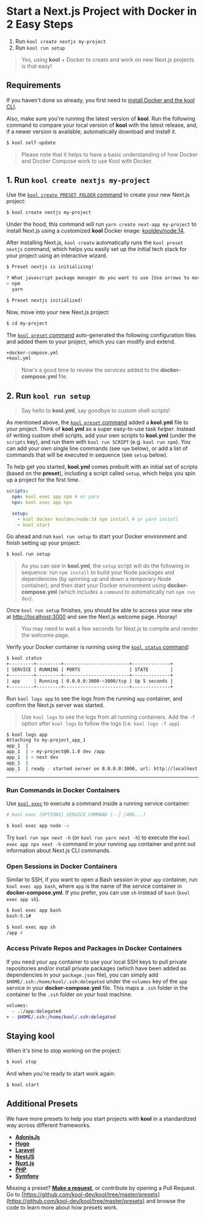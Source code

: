 # Start a Next.js Project with Docker in 2 Easy Steps

1. Run `kool create nextjs my-project`
2. Run `kool run setup`

> Yes, using **kool** + Docker to create and work on new Next.js projects is that easy!

## Requirements

If you haven't done so already, you first need to [install Docker and the kool CLI](/docs/getting-started/installation).

Also, make sure you're running the latest version of **kool**. Run the following command to compare your local version of **kool** with the latest release, and, if a newer version is available, automatically download and install it.

```bash
$ kool self-update
```

> Please note that it helps to have a basic understanding of how Docker and Docker Compose work to use Kool with Docker.

## 1. Run `kool create nextjs my-project`

Use the [`kool create PRESET FOLDER` command](/docs/commands/kool-create) to create your new Next.js project:

```bash
$ kool create nextjs my-project
```

Under the hood, this command will run `yarn create next-app my-project` to install Next.js using a customized **kool** Docker image: <a href="https://github.com/kool-dev/docker-node" target="_blank">kooldev/node:14</a>.

After installing Next.js, `kool create` automatically runs the `kool preset nextjs` command, which helps you easily set up the initial tech stack for your project using an interactive wizard.

```bash
$ Preset nextjs is initializing!

? What javascript package manager do you want to use [Use arrows to move, type to filter]
> npm
  yarn

$ Preset nextjs initialized!
```

Now, move into your new Next.js project:

```bash
$ cd my-project
```

The [`kool preset` command](/docs/commands/kool-preset) auto-generated the following configuration files and added them to your project, which you can modify and extend.

```bash
+docker-compose.yml
+kool.yml
```

> Now's a good time to review the services added to the **docker-compose.yml** file.

## 2. Run `kool run setup`

> Say hello to **kool.yml**, say goodbye to custom shell scripts!

As mentioned above, the [`kool preset` command](/docs/commands/kool-preset) added a **kool.yml** file to your project. Think of **kool.yml** as a super easy-to-use task _helper_. Instead of writing custom shell scripts, add your own scripts to **kool.yml** (under the `scripts` key), and run them with `kool run SCRIPT` (e.g. `kool run npm`). You can add your own single line commands (see `npm` below), or add a list of commands that will be executed in sequence (see `setup` below).

To help get you started, **kool.yml** comes prebuilt with an initial set of scripts (based on the **preset**), including a script called `setup`, which helps you spin up a project for the first time.

```yaml
scripts:
  npm: kool exec app npm # or yarn
  npx: kool exec app npx

  setup:
    - kool docker kooldev/node:14 npm install # or yarn install
    - kool start
```

Go ahead and run `kool run setup` to start your Docker environment and finish setting up your project:

```bash
$ kool run setup
```

> As you can see in **kool.yml**, the `setup` script will do the following in sequence: run `npm install` to build your Node packages and dependencies (by spinning up and down a temporary Node container); and then start your Docker environment using **docker-compose.yml** (which includes a `command` to automatically run `npm run dev`).

Once `kool run setup` finishes, you should be able to access your new site at [http://localhost:3000](http://localhost:3000) and see the Next.js welcome page. Hooray!

> You may need to wait a few seconds for Next.js to compile and render the welcome page.

Verify your Docker container is running using the [`kool status` command](/docs/commands/kool-status):

```bash
$ kool status
+---------+---------+------------------------+--------------+
| SERVICE | RUNNING | PORTS                  | STATE        |
+---------+---------+------------------------+--------------+
| app     | Running | 0.0.0.0:3000->3000/tcp | Up 5 seconds |
+---------+---------+------------------------+--------------+
```

Run `kool logs app` to see the logs from the running `app` container, and confirm the Next.js server was started.

> Use `kool logs` to see the logs from all running containers. Add the `-f` option after `kool logs` to follow the logs (i.e. `kool logs -f app`).

```bash
$ kool logs app
Attaching to my-project_app_1
app_1  |
app_1  | > my-project@0.1.0 dev /app
app_1  | > next dev
app_1  |
app_1  | ready - started server on 0.0.0.0:3000, url: http://localhost:3000
```

---

### Run Commands in Docker Containers

Use [`kool exec`](/docs/commands/kool-exec) to execute a command inside a running service container:

```bash
# kool exec [OPTIONS] SERVICE COMMAND [--] [ARG...]

$ kool exec app node -v
```

Try `kool run npx next -h` (or `kool run yarn next -h`) to execute the `kool exec app npx next -h` command in your running `app` container and print out information about Next.js CLI commands.

### Open Sessions in Docker Containers

Similar to SSH, if you want to open a Bash session in your `app` container, run `kool exec app bash`, where `app` is the name of the service container in **docker-compose.yml**. If you prefer, you can use `sh` instead of `bash` (`kool exec app sh`).

```bash
$ kool exec app bash
bash-5.1#

$ kool exec app sh
/app #
```

### Access Private Repos and Packages in Docker Containers

If you need your `app` container to use your local SSH keys to pull private repositories and/or install private packages (which have been added as dependencies in your `package.json` file), you can simply add `$HOME/.ssh:/home/kool/.ssh:delegated` under the `volumes` key of the `app` service in your **docker-compose.yml** file. This maps a `.ssh` folder in the container to the `.ssh` folder on your host machine.

```diff
volumes:
  - .:/app:delegated
+ - $HOME/.ssh:/home/kool/.ssh:delegated
```

## Staying kool

When it's time to stop working on the project:

```bash
$ kool stop
```

And when you're ready to start work again:

```bash
$ kool start
```

## Additional Presets

We have more presets to help you start projects with **kool** in a standardized way across different frameworks.

- **[AdonisJs](/docs/2-Presets/AdonisJs.md)**
- **[Hugo](/docs/2-Presets/Hugo.md)**
- **[Laravel](/docs/2-Presets/Laravel.md)**
- **[NestJS](/docs/2-Presets/NestJS.md)**
- **[Nuxt.js](/docs/2-Presets/NuxtJS.md)**
- **[PHP](/docs/2-Presets/PHP.md)**
- **[Symfony](/docs/2-Presets/Symfony.md)**

Missing a preset? **[Make a request](https://github.com/kool-dev/kool/issues/new)**, or contribute by opening a Pull Request. Go to [https://github.com/kool-dev/kool/tree/master/presets](https://github.com/kool-dev/kool/tree/master/presets) and browse the code to learn more about how presets work.
